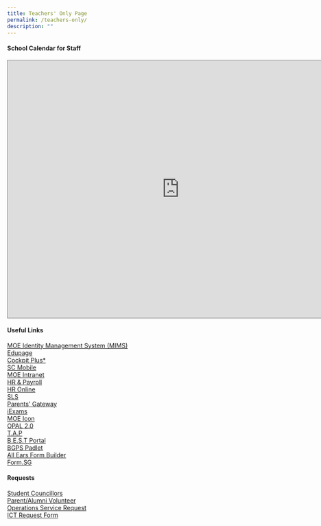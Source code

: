 ```yaml
---
title: Teachers' Only Page
permalink: /teachers-only/
description: ""
---
```

#### School Calendar for Staff
<iframe src="https://calendar.google.com/calendar/embed?height=600&wkst=1&bgcolor=%23ffffff&ctz=Asia%2FSingapore&src=Y3FwZ3V2Z3ZxNmMzY3FsMm00Z2hhcHVzaDRAZ3JvdXAuY2FsZW5kYXIuZ29vZ2xlLmNvbQ&src=MHBjcnE1N2xwc285MTdqaDhpYWF2cWluZWdAZ3JvdXAuY2FsZW5kYXIuZ29vZ2xlLmNvbQ&src=YWRtaW5fYmdwc0Btb2UuZWR1LnNn&src=YmVkb2tncmVlbnByaUBnbWFpbC5jb20&color=%23009688&color=%23009688&color=%23AD1457&color=%23B39DDB" style="border:solid 1px #777" width="800" height="600" frameborder="0" scrolling="no"></iframe>

#### Useful Links<BR>
[MOE Identity Management System (MIMS)](https://idp.mims.moe.gov.sg/nidp/saml2/sso)<br>
[Edupage](https://bgps.edupage.org/)<br>
[Cockpit Plus*](https://schoolcockpit.moe.gov.sg/)<br>
[SC Mobile](https://scmobile.moe.edu.sg/)<br>
[MOE Intranet](https://intranet.moe.gov.sg/Pages/Home.aspx)<br>
[HR & Payroll](https://www.hrp.gov.sg/hrp/#/)<br>
[HR Online](https://intranet.moe.gov.sg/hronline/Pages/Home.aspx)<br>
[SLS](https://vle.learning.moe.edu.sg/login)<br>
[Parents' Gateway](https://pg.moe.edu.sg/)<br>
[iExams](https://iexams.seab.gov.sg/sso/login?service=https%3A%2F%2Fiexams.seab.gov.sg%2Fsso%2Foauth2.0%2FcallbackAuthorize%3Fclient_id%3Diexams2-prod%26redirect_uri%3Dhttps%253A%252F%252Fiexams.seab.gov.sg%252Fiexams2%252Flogin%252Foauth2%252Fcode%252Fiexams2-prod%26response_type%3Dcode%26client_name%3DCasOAuthClient)<br>
[MOE Icon](https://icon.moe.edu.sg)<br>
[OPAL 2.0](https://idm.opal2.moe.edu.sg/)<br>
[T.A.P](https://go.gov.sg/bgps-preassemblyportal)<br>
[B.E.S.T Portal](https://sites.google.com/moe.edu.sg/bgps-elearning-tools-support/home)<br>
[BGPS Padlet](https://bedokgreenprimarysch.padlet.org/auth/login)<br>
[All Ears Form Builder](https://forms.moe.edu.sg/)<br>
[Form.SG](https://form.gov.sg/)<br>
#### Requests<BR>
[Student Councillors](https://docs.google.com/forms/d/e/1FAIpQLSe8f7TRr4lXRDv02lNMK3PgBEQepJQ5szMNP3uFX-4AdvxLJw/viewform)<br>
[Parent/Alumni Volunteer](https://docs.google.com/forms/d/e/1FAIpQLSetKHoBFT316tMEsbT6JcXVvZNs_LaT7JUewGKdlwZDg1BxdQ/viewform)<br>
[Operations Service Request](https://sites.google.com/view/bgpsrequest/operations-request)<br>
[ICT Request Form](https://sites.google.com/view/bgpsrequest/home)<br>